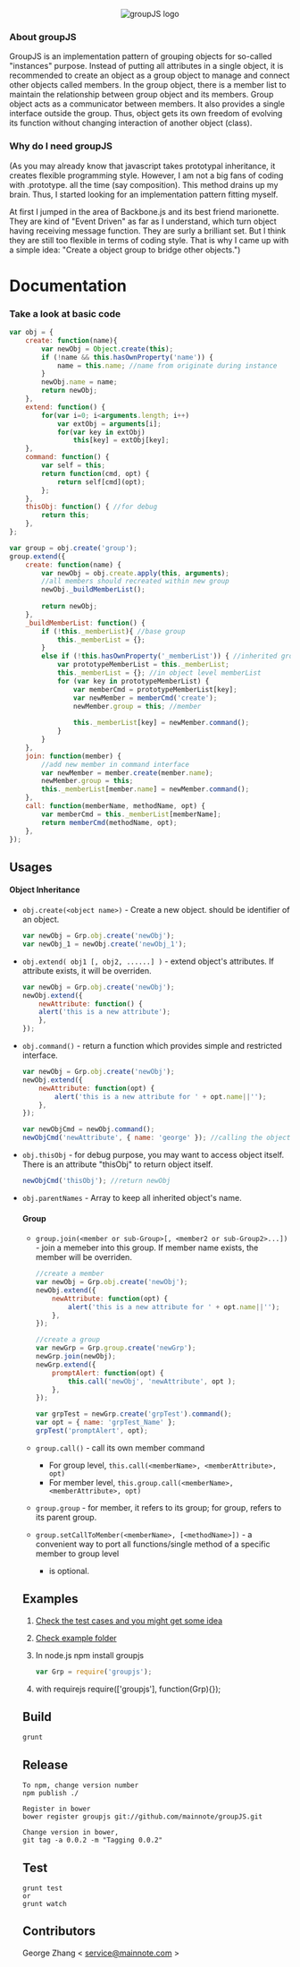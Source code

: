 <p align="center">
  <img src="https://github.com/mainnote/groupJS/blob/master/logo.png" alt="groupJS logo" />
</p>

### About groupJS

GroupJS is an implementation pattern of grouping objects for so-called "instances" purpose. Instead of putting all attributes in a single object, it is recommended to create an object as a group object to manage and connect other objects called members. In the group object, there is a member list to maintain the relationship between group object and its members. Group object acts as a communicator between members. It also provides a single interface outside the group. Thus, object gets its own freedom of evolving its function without changing interaction of another object (class). 

### Why do I need groupJS

(As you may already know that javascript takes prototypal inheritance, it creates flexible programming style. However, I am not a big fans of coding with .prototype. all the time (say composition). This method drains up my brain. Thus, I started looking for an implementation pattern fitting myself. 

At first I jumped in the area of Backbone.js and its best friend marionette. They are kind of "Event Driven" as far as I understand, which turn object having receiving message function. They are surly a brilliant set. But I think they are still too flexible in terms of coding style. That is why I came up with a simple idea: "Create a object group to bridge other objects.")

# Documentation

### Take a look at basic code
```javascript
var obj = {
    create: function(name){
        var newObj = Object.create(this);
        if (!name && this.hasOwnProperty('name')) {
            name = this.name; //name from originate during instance
        }
        newObj.name = name;
        return newObj;
    },
    extend: function() {
        for(var i=0; i<arguments.length; i++)
            var extObj = arguments[i];
            for(var key in extObj)
                this[key] = extObj[key];
    },
    command: function() {
        var self = this;
        return function(cmd, opt) {
            return self[cmd](opt);
        };
    },
    thisObj: function() { //for debug
        return this;
    },
};

var group = obj.create('group');
group.extend({
    create: function(name) {
        var newObj = obj.create.apply(this, arguments);
        //all members should recreated within new group
        newObj._buildMemberList();
        
        return newObj;
    },
    _buildMemberList: function() {
        if (!this._memberList){ //base group
            this._memberList = {};
        }
        else if (!this.hasOwnProperty('_memberList')) { //inherited group
            var prototypeMemberList = this._memberList;
            this._memberList = {}; //in object level memberList
            for (var key in prototypeMemberList) {
                var memberCmd = prototypeMemberList[key];
                var newMember = memberCmd('create');
                newMember.group = this; //member
                
                this._memberList[key] = newMember.command();
            }
        }
    },
    join: function(member) {
        //add new member in command interface
        var newMember = member.create(member.name);
        newMember.group = this;
        this._memberList[member.name] = newMember.command();
    },
    call: function(memberName, methodName, opt) {
        var memberCmd = this._memberList[memberName];
        return memberCmd(methodName, opt);
    },
});
```

## Usages
#### Object Inheritance

* `obj.create(<object name>)` - Create a new object. <object name> should be identifier of an object. 
    ```javascript
    var newObj = Grp.obj.create('newObj');
    var newObj_1 = newObj.create('newObj_1');
    ```

* `obj.extend( obj1 [, obj2, ......] )` - extend object's attributes. If attribute exists, it will be overriden.    
    ```javascript
    var newObj = Grp.obj.create('newObj');
    newObj.extend({
        newAttribute: function() {
        alert('this is a new attribute');
        },
    });
    ```

* `obj.command()` - return a function which provides simple and restricted interface.

    ```javascript
    var newObj = Grp.obj.create('newObj');
    newObj.extend({
        newAttribute: function(opt) {
            alert('this is a new attribute for ' + opt.name||'');
        },
    });
    
    var newObjCmd = newObj.command();
    newObjCmd('newAttribute', { name: 'george' }); //calling the object
    ```
    
* `obj.thisObj` - for debug purpose, you may want to access object itself. There is an attribute "thisObj" to return object itself.

    ```javascript
    newObjCmd('thisObj'); //return newObj
    ```

* `obj.parentNames` - Array to keep all inherited object's name.
    
#### Group
* `group.join(<member or sub-Group>[, <member2 or sub-Group2>...])` - join a memeber into this group. If member name exists, the member will be overriden.

    ```javascript
    //create a member
    var newObj = Grp.obj.create('newObj');
    newObj.extend({
        newAttribute: function(opt) {
            alert('this is a new attribute for ' + opt.name||'');
        },
    });
    
    //create a group
    var newGrp = Grp.group.create('newGrp');
    newGrp.join(newObj);
    newGrp.extend({
        promptAlert: function(opt) {
            this.call('newObj', 'newAttribute', opt );
        },
    });
    
    var grpTest = newGrp.create('grpTest').command();
    var opt = { name: 'grpTest_Name' };
    grpTest('promptAlert', opt);
    ```
* `group.call()`  - call its own member command

    * For group level, `this.call(<memberName>, <memberAttribute>, opt)` 
    * For member level, `this.group.call(<memberName>, <memberAttribute>, opt)`

* `group.group` - for member, it refers to its group; for group, refers to its parent group.  

* `group.setCallToMember(<memberName>, [<methodName>])`  - a convenient way to port all functions/single method of a specific member to group level

    * <methodName> is optional.


## Examples
1. [Check the test cases and you might get some idea](test/specs/global/globalSpec.js)
2. [Check example folder](examples/)
3. In node.js
    npm install groupjs

    ```javascript
    var Grp = require('groupjs'); 
    ```
4. with requirejs
    require(['groupjs'], function(Grp){});

## Build
    
    grunt
    
## Release

    To npm, change version number
    npm publish ./

    Register in bower
    bower register groupjs git://github.com/mainnote/groupJS.git

    Change version in bower, 
    git tag -a 0.0.2 -m "Tagging 0.0.2"


## Test

    grunt test
    or
    grunt watch

## Contributors

George Zhang < service@mainnote.com >